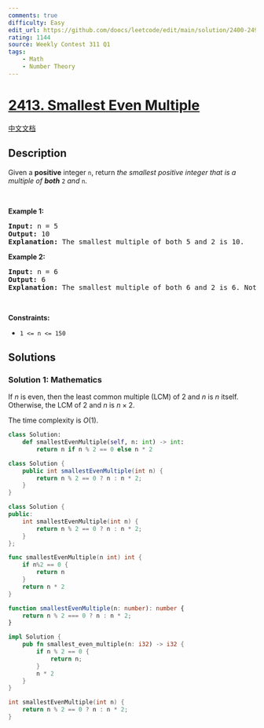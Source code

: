```yaml
---
comments: true
difficulty: Easy
edit_url: https://github.com/doocs/leetcode/edit/main/solution/2400-2499/2413.Smallest%20Even%20Multiple/README_EN.md
rating: 1144
source: Weekly Contest 311 Q1
tags:
    - Math
    - Number Theory
---
```


# [2413. Smallest Even Multiple](https://leetcode.com/problems/smallest-even-multiple)

[中文文档](/solution/2400-2499/2413.Smallest%20Even%20Multiple/README.md)

## Description

Given a <strong>positive</strong> integer <code>n</code>, return <em>the smallest positive integer that is a multiple of <strong>both</strong> </em><code>2</code><em> and </em><code>n</code>.

<p>&nbsp;</p>
<p><strong class="example">Example 1:</strong></p>

<pre>
<strong>Input:</strong> n = 5
<strong>Output:</strong> 10
<strong>Explanation:</strong> The smallest multiple of both 5 and 2 is 10.
</pre>

<p><strong class="example">Example 2:</strong></p>

<pre>
<strong>Input:</strong> n = 6
<strong>Output:</strong> 6
<strong>Explanation:</strong> The smallest multiple of both 6 and 2 is 6. Note that a number is a multiple of itself.
</pre>

<p>&nbsp;</p>
<p><strong>Constraints:</strong></p>

<ul>
	<li><code>1 &lt;= n &lt;= 150</code></li>
</ul>

## Solutions

### Solution 1: Mathematics

If $n$ is even, then the least common multiple (LCM) of $2$ and $n$ is $n$ itself. Otherwise, the LCM of $2$ and $n$ is $n \times 2$.

The time complexity is $O(1)$.

<!-- tabs:start -->

```python
class Solution:
    def smallestEvenMultiple(self, n: int) -> int:
        return n if n % 2 == 0 else n * 2
```

```java
class Solution {
    public int smallestEvenMultiple(int n) {
        return n % 2 == 0 ? n : n * 2;
    }
}
```

```cpp
class Solution {
public:
    int smallestEvenMultiple(int n) {
        return n % 2 == 0 ? n : n * 2;
    }
};
```

```go
func smallestEvenMultiple(n int) int {
	if n%2 == 0 {
		return n
	}
	return n * 2
}
```

```ts
function smallestEvenMultiple(n: number): number {
    return n % 2 === 0 ? n : n * 2;
}
```

```rust
impl Solution {
    pub fn smallest_even_multiple(n: i32) -> i32 {
        if n % 2 == 0 {
            return n;
        }
        n * 2
    }
}
```

```c
int smallestEvenMultiple(int n) {
    return n % 2 == 0 ? n : n * 2;
}
```

<!-- tabs:end -->

<!-- end -->
